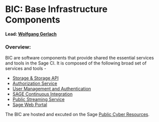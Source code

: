 # BIC: Base Infrastructure Components

#### Lead: [Wolfgang Gerlach](mailto:wolfgang@uchicago.edu)

### Overview:

BIC are software components that provide shared the essential services and tools in the Sage CI. It is composed of the following broad set of services and tools - 

  * [Storage & Storage API](https://github.com/sagecontinuum/bic/blob/master/storage_storage_api.md)
  * [Authorization Service](https://github.com/sagecontinuum/bic/blob/master/auth_service.md)
  * [User Management and Authentication]()
  * [SAGE Continuous Integration]()
  * [Public Streaming Service]()
  * [Sage Web Portal]()

The BIC are hosted and excuted on the Sage [Public Cyber Resources]().


